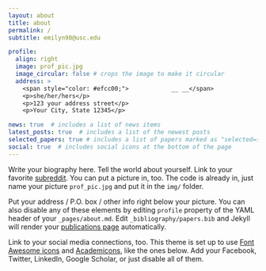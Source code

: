 ```yaml
---
layout: about
title: about
permalink: /
subtitle: emilyn98@usc.edu 

profile:
  align: right
  image: prof_pic.jpg
  image_circular: false # crops the image to make it circular
  address: >
    <span style="color: #efcc00;">            __ __</span>
    <p>she/her/hers</p>
    <p>123 your address street</p>
    <p>Your City, State 12345</p> 

news: true  # includes a list of news items
latest_posts: true  # includes a list of the newest posts
selected_papers: true # includes a list of papers marked as "selected={true}"
social: true  # includes social icons at the bottom of the page
---
```


Write your biography here. Tell the world about yourself. Link to your favorite [subreddit](http://reddit.com). You can put a picture in, too. The code is already in, just name your picture `prof_pic.jpg` and put it in the `img/` folder.

Put your address / P.O. box / other info right below your picture. You can also disable any of these elements by editing `profile` property of the YAML header of your `_pages/about.md`. Edit `_bibliography/papers.bib` and Jekyll will render your [publications page](/al-folio/publications/) automatically.

Link to your social media connections, too. This theme is set up to use [Font Awesome icons](http://fortawesome.github.io/Font-Awesome/) and [Academicons](https://jpswalsh.github.io/academicons/), like the ones below. Add your Facebook, Twitter, LinkedIn, Google Scholar, or just disable all of them.
